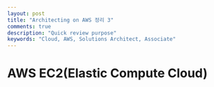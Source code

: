 ```yaml
---
layout: post
title: "Architecting on AWS 정리 3"
comments: true
description: "Quick review purpose"
keywords: "Cloud, AWS, Solutions Architect, Associate"
---
```


# AWS EC2(Elastic Compute Cloud)

